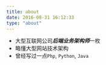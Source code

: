 ```yaml
---
title: about
date: 2016-08-31 16:12:33
type: "about"
---
```




- 大型互联网公司***后端业务架构师***一枚
- 略懂大型网站技术架构
- 曾经写过一点`Php`, `Python`, `Java`